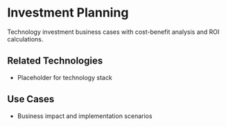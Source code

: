 # Investment Planning

Technology investment business cases with cost-benefit analysis and ROI calculations.

## Related Technologies
- Placeholder for technology stack

## Use Cases
- Business impact and implementation scenarios

